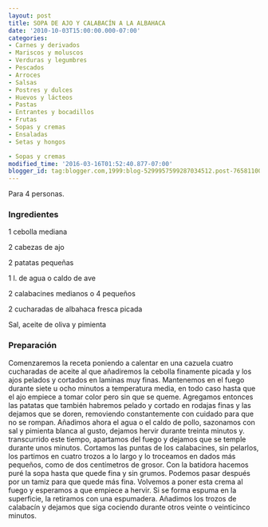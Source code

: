 ```yaml
---
layout: post
title: SOPA DE AJO Y CALABACÍN A LA ALBAHACA
date: '2010-10-03T15:00:00.000-07:00'
categories:
- Carnes y derivados
- Mariscos y moluscos
- Verduras y legumbres
- Pescados
- Arroces
- Salsas
- Postres y dulces
- Huevos y lácteos
- Pastas
- Entrantes y bocadillos
- Frutas
- Sopas y cremas
- Ensaladas
- Setas y hongos

- Sopas y cremas
modified_time: '2016-03-16T01:52:40.877-07:00'
blogger_id: tag:blogger.com,1999:blog-5299957599287034512.post-7658110050294050801
---
```


Para 4 personas.

<h3>Ingredientes</h3>

1 cebolla mediana

2 cabezas de ajo

2 patatas pequeñas

1 l. de agua o caldo de ave

2 calabacines medianos o 4 pequeños

2 cucharadas de albahaca fresca picada

Sal, aceite de oliva y pimienta

<h3>Preparación</h3>

Comenzaremos la receta poniendo a calentar en una cazuela cuatro cucharadas de aceite al que añadiremos la cebolla finamente picada y los ajos pelados y cortados en laminas muy finas. Mantenemos en el fuego durante siete u ocho minutos a temperatura media, en todo caso hasta que el ajo empiece a tomar color pero sin que se queme. Agregamos entonces las patatas que también habremos pelado y cortado en rodajas finas y las dejamos que se doren, removiendo constantemente con cuidado para que no se rompan. Añadimos ahora el agua o el caldo de pollo, sazonamos con sal y pimienta blanca al gusto, dejamos hervir durante treinta minutos y. transcurrido este tiempo, apartamos del fuego y dejamos que se temple durante unos minutos. Cortamos las puntas de los calabacines, sin pelarlos, los partimos en cuatro trozos a lo largo y lo troceamos en dados más pequeños, como de dos centímetros de grosor. Con la batidora hacemos puré la sopa hasta que quede fina y sin grumos. Podemos pasar después por un tamiz para que quede más fina. Volvemos a poner esta crema al fuego y esperamos a que empiece a hervir. Si se forma espuma en la superficie, la retiramos con una espumadera. Añadimos los trozos de calabacín y dejamos que siga cociendo durante otros veinte o veinticinco minutos.

